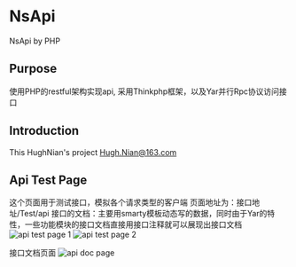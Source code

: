 NsApi
=============

NsApi by PHP

Purpose
-------
使用PHP的restful架构实现api, 采用Thinkphp框架，以及Yar并行Rpc协议访问接口

Introduction
------------
This HughNian's project Hugh.Nian@163.com

Api Test Page
-------------

这个页面用于测试接口，模拟各个请求类型的客户端
页面地址为：接口地址/Test/api
接口的文档：主要用smarty模板动态写的数据，同时由于Yar的特性，一些功能模块的接口文档直接用接口注释就可以展现出接口文档
![api test page 1](https://raw.githubusercontent.com/HughNian/NsApi/master/Public/images/doc/apitest1.png)
![api test page 2](https://raw.githubusercontent.com/HughNian/NsApi/master/Public/images/doc/apitest2.png)

接口文档页面
![api doc page](https://raw.githubusercontent.com/HughNian/NsApi/master/Public/images/doc/apidoc.png)
